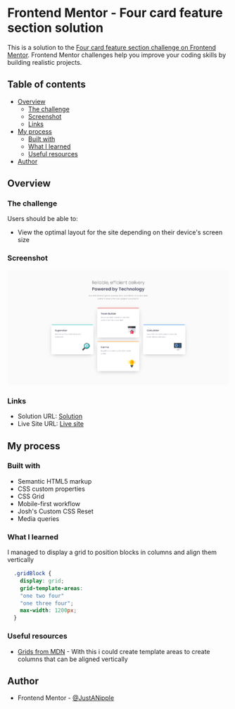 # Frontend Mentor - Four card feature section solution

This is a solution to the [Four card feature section challenge on Frontend Mentor](https://www.frontendmentor.io/challenges/four-card-feature-section-weK1eFYK). Frontend Mentor challenges help you improve your coding skills by building realistic projects. 

## Table of contents

- [Overview](#overview)
  - [The challenge](#the-challenge)
  - [Screenshot](#screenshot)
  - [Links](#links)
- [My process](#my-process)
  - [Built with](#built-with)
  - [What I learned](#what-i-learned)
  - [Useful resources](#useful-resources)
- [Author](#author)

## Overview

### The challenge

Users should be able to:

- View the optimal layout for the site depending on their device's screen size

### Screenshot

![](screenshot.png)

### Links

- Solution URL: [Solution](https://github.com/JustANipple/four-card-feature-section/blob/master/style.css)
- Live Site URL: [Live site](https://justanipple.github.io/four-card-feature-section/)

## My process

### Built with

- Semantic HTML5 markup
- CSS custom properties
- CSS Grid
- Mobile-first workflow
- Josh's Custom CSS Reset
- Media queries

### What I learned

I managed to display a grid to position blocks in columns and align them vertically

```css
  .gridBlock {
    display: grid;
    grid-template-areas: 
    "one two four"
    "one three four";
    max-width: 1200px;
  }
```

### Useful resources

- [Grids from MDN](https://developer.mozilla.org/en-US/docs/Learn/CSS/CSS_layout/Grids) - With this i could create template areas to create columns that can be aligned vertically

## Author

- Frontend Mentor - [@JustANipple](https://www.frontendmentor.io/profile/JustANipple)
